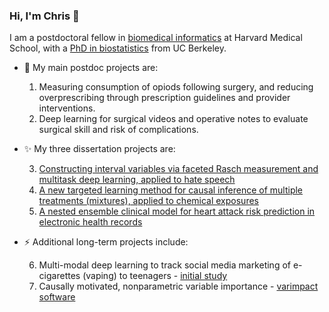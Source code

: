 ### Hi, I'm Chris 👋

I am a postdoctoral fellow in [biomedical informatics](https://dbmi.hms.harvard.edu/) at Harvard Medical School, with a [PhD in biostatistics](https://publichealth.berkeley.edu/academics/biostatistics/biostatistics-phd/) from UC Berkeley.

- 🌱 My main postdoc projects are:

   1. Measuring consumption of opiods following surgery, and reducing overprescribing through prescription guidelines and provider interventions.
   2. Deep learning for surgical videos and operative notes to evaluate surgical skill and risk of complications.
- ✨ My three dissertation projects are:

   3. [Constructing interval variables via faceted Rasch measurement and multitask deep learning, applied to hate speech](https://hatespeech.berkeley.edu)
   4. [A new targeted learning method for causal inference of multiple treatments (mixtures), applied to chemical exposures](https://docs.google.com/presentation/d/1of5I8eLh-zhMSuyrHjSI8JA3jHA6GFGqmm1EVfrqCaI/edit)
   5. [A nested ensemble clinical model for heart attack risk prediction in electronic health records](https://docs.google.com/presentation/d/1jL7ukjJ95T-J0XbCOd2O-eMr4EGpqF5AzP2VxFoYRMA/edit)
- ⚡ Additional long-term projects include:

   6. Multi-modal deep learning to track social media marketing of e-cigarettes (vaping) to teenagers - [initial study](https://www.frontiersin.org/articles/10.3389/fcomm.2019.00075/full)
   7. Causally motivated, nonparametric variable importance - [varimpact software](https://github.com/ck37/varimpact)
<!--
**ck37/ck37** is a ✨ _special_ ✨ repository because its `README.md` (this file) appears on your GitHub profile.

Here are some ideas to get you started:

- 🌱 I’m currently learning ...
- 👯 I’m looking to collaborate on ...

- 💬 Ask me about ...
- 📫 How to reach me: ...
- 😄 Pronouns: ...
- ⚡ Fun fact: ...
-->
